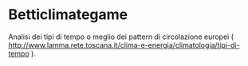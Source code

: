 Betticlimategame
================

Analisi dei tipi di tempo o meglio dei pattern di circolazione europei ( http://www.lamma.rete.toscana.it/clima-e-energia/climatologia/tipi-di-tempo ).
